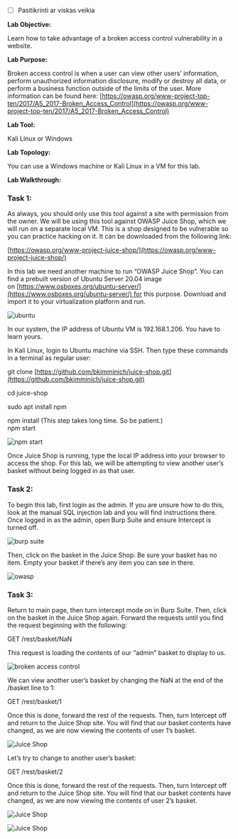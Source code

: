 - [ ] Pasitikrinti ar viskas veikia

**Lab Objective:**

Learn how to take advantage of a broken access control vulnerability in a website.

**Lab Purpose:**

Broken access control is when a user can view other users’ information, perform unauthorized information disclosure, modify or destroy all data, or perform a business function outside of the limits of the user. More information can be found here: [https://owasp.org/www-project-top-ten/2017/A5_2017-Broken_Access_Control](https://owasp.org/www-project-top-ten/2017/A5_2017-Broken_Access_Control)

**Lab Tool:**

Kali Linux or Windows

**Lab Topology:**

You can use a Windows machine or Kali Linux in a VM for this lab.

**Lab Walkthrough:**

### Task 1:

As always, you should only use this tool against a site with permission from the owner. We will be using this tool against OWASP Juice Shop, which we will run on a separate local VM. This is a shop designed to be vulnerable so you can practice hacking on it. It can be downloaded from the following link:

[https://owasp.org/www-project-juice-shop/](https://owasp.org/www-project-juice-shop/)

In this lab we need another machine to run “OWASP Juice Shop”. You can find a prebuilt version of Ubuntu Server 20.04 image on [https://www.osboxes.org/ubuntu-server/](https://www.osboxes.org/ubuntu-server/) for this purpose. Download and import it to your virtualization platform and run.

![ubuntu](attachements/ubuntu.png)

In our system, the IP address of Ubuntu VM is 192.168.1.206. You have to learn yours.

In Kali Linux, login to Ubuntu machine via SSH. Then type these commands in a terminal as regular user:

git clone [https://github.com/bkimminich/juice-shop.git](https://github.com/bkimminich/juice-shop.git)

cd juice-shop

sudo apt install npm

npm install (This step takes long time. So be patient.)  
npm start

![npm start](attachements/npm_start.png)

Once Juice Shop is running, type the local IP address into your browser to access the shop. For this lab, we will be attempting to view another user’s basket without being logged in as that user.

### Task 2:

To begin this lab, first login as the admin. If you are unsure how to do this, look at the manual SQL injection lab and you will find instructions there. Once logged in as the admin, open Burp Suite and ensure Intercept is turned off.

![burp suite](attachements/burp_suite-7.png)

Then, click on the basket in the Juice Shop. Be sure your basket has no item. Empty your basket if there’s any item you can see in there.

![owasp](attachements/owasp.png)

### Task 3:

Return to main page, then turn intercept mode on in Burp Suite. Then, click on the basket in the Juice Shop again. Forward the requests until you find the request beginning with the following:

GET /rest/basket/NaN

This request is loading the contents of our “admin” basket to display to us.

![broken access control](attachements/broken_access_control.png)

We can view another user’s basket by changing the NaN at the end of the /basket line to 1:

GET /rest/basket/1

Once this is done, forward the rest of the requests. Then, turn Intercept off and return to the Juice Shop site. You will find that our basket contents have changed, as we are now viewing the contents of user 1’s basket.

![Juice Shop](attachements/Juice_Shop-1.png)

Let’s try to change to another user’s basket:

GET /rest/basket/2

Once this is done, forward the rest of the requests. Then, turn Intercept off and return to the Juice Shop site. You will find that our basket contents have changed, as we are now viewing the contents of user 2’s basket.

![Juice Shop](attachements/Juice_Shop-2.png)

![Juice Shop](attachements/Juice_Shop.png)